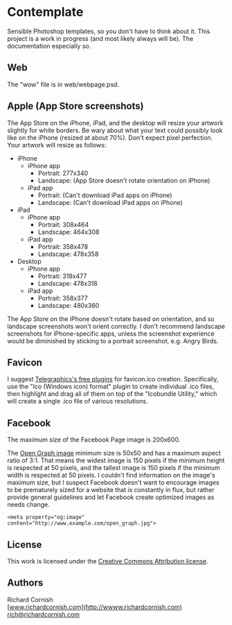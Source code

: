 Contemplate
===========

Sensible Photoshop templates, so you don't have to think about it. This project is a work in progress (and most likely always will be). The documentation especially so.

Web
---

The "wow" file is in web/webpage.psd.

Apple (App Store screenshots)
-----------------------------
The App Store on the iPhone, iPad, and the desktop will resize your artwork slightly for white borders. Be wary about what your text could possibly look like on the iPhone (resized at about 70%). Don't expect pixel perfection. Your artwork will resize as follows:

- iPhone
    - iPhone app
        - Portrait: 277x340
        - Landscape: (App Store doesn't rotate orientation on iPhone)
    - iPad app
        - Portrait: (Can't download iPad apps on iPhone)
        - Landscape: (Can't download iPad apps on iPhone)
- iPad
    - iPhone app
        - Portrait: 308x464
        - Landscape: 464x308
    - iPad app
        - Portrait: 358x478
        - Landscape: 478x358
- Desktop
    - iPhone app
        - Portrait: 318x477
        - Landscape: 478x318
    - iPad app
        - Portrait: 358x377
        - Landscape: 480x360
  
The App Store on the iPhone doesn't rotate based on orientation, and so landscape screenshots won't orient correctly. I don't recommend landscape screenshots for iPhone-specific apps, unless the screenshot experience would be diminished by sticking to a portrait screenshot, e.g. Angry Birds.

Favicon
-------

I suggest [Telegraphics's free plugins](http://www.telegraphics.com.au/sw/) for favicon.ico creation. Specifically, use the "Ico (Windows icon) format" plugin to create individual .ico files, then highlight and drag all of them on top of the "Icobundle Utility," which will create a single .ico file of various resolutions.

Facebook
--------

The maximum size of the Facebook Page image is 200x600.

The [Open Graph image](http://developers.facebook.com/docs/opengraph) minimum size is 50x50 and has a maximum aspect ratio of 3:1. That means the widest image is 150 pixels if the minimum height is respected at 50 pixels, and the tallest image is 150 pixels if the minimum width is respected at 50 pixels. I couldn't find information on the image's maximum size, but I suspect Facebook doesn't want to encourage images to be prematurely sized for a website that is constantly in flux, but rather provide general guidelines and let Facebook create optimized images as needs change.

    <meta property="og:image" content="http://www.example.com/open_graph.jpg">

License
-------

This work is licensed under the [Creative Commons Attribution license](http://creativecommons.org/licenses/by/3.0/).

Authors
-------

Richard Cornish  
[www.richardcornish.com](http://wwww.richardcornish.com)  
[rich@richardcornish.com](mailto:rich@richardcornish.com)